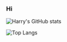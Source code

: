 ### Hi 


![Harry's GitHub stats](https://github-readme-stats.vercel.app/api?username=harryscape&show_icons=true&theme=tokyonight)

![Top Langs](https://github-readme-stats.vercel.app/api/top-langs/?username=harryscape&layout=compact&theme=tokyonight)

<!--
**HarryScape/HarryScape** is a ✨ _special_ ✨ repository because its `README.md` (this file) appears on your GitHub profile.

Here are some ideas to get you started:

- 🔭 I’m currently working on ...
- 🌱 I’m currently learning ...
- 👯 I’m looking to collaborate on ...
- 🤔 I’m looking for help with ...
- 💬 Ask me about ...
- 📫 How to reach me: ...
- 😄 Pronouns: ...
- ⚡ Fun fact: ...
-->
